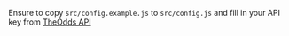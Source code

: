 Ensure to copy `src/config.example.js` to `src/config.js` and fill in your API key from  [TheOdds API](https://the-odds-api.com/)